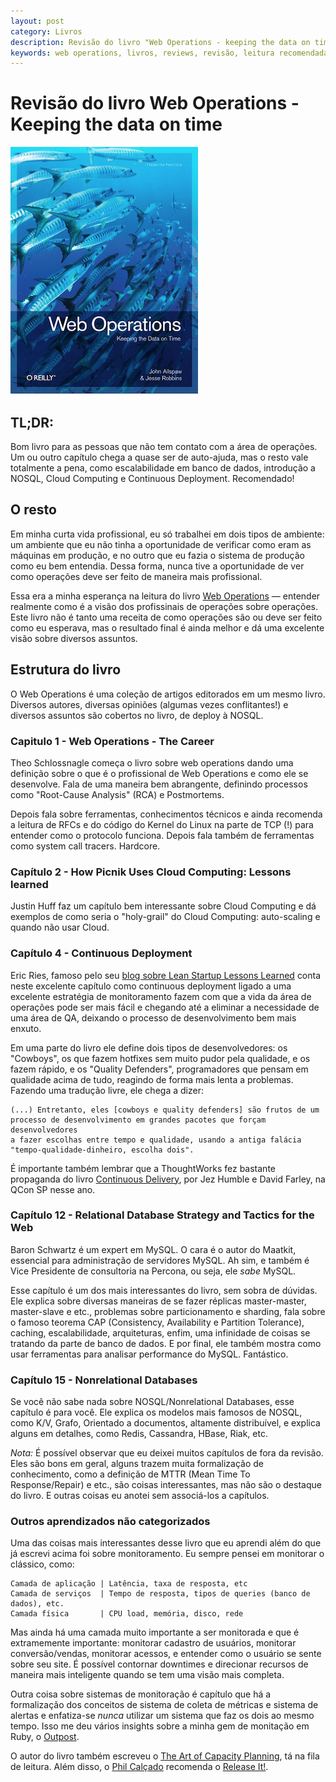 ```yaml
---
layout: post
category: Livros
description: Revisão do livro "Web Operations - keeping the data on time"
keywords: web operations, livros, reviews, revisão, leitura recomendada, devops, operações
---
```


# Revisão do livro Web Operations - Keeping the data on time

![Web Operations](/images/posts/web-operations/web-operations.png)

## TL;DR:

Bom livro para as pessoas que não tem contato com a área de operações.
Um ou outro capítulo chega a quase ser de auto-ajuda, mas o resto
vale totalmente a pena, como escalabilidade em banco de dados, introdução
a NOSQL, Cloud Computing e Continuous Deployment. Recomendado!

## O resto

Em minha curta vida profissional, eu só trabalhei em dois tipos de ambiente: um
ambiente que eu não tinha a oportunidade de verificar como eram as máquinas em
produção, e no outro que eu fazia o sistema de produção como eu bem entendia.
Dessa forma, nunca tive a oportunidade de ver como operações deve ser feito de
maneira mais profissional.

Essa era a minha esperança na leitura do livro [Web
Operations](http://www.amazon.com/Web-Operations-Keeping-Data-Time/dp/1449377440/ref=sr_1_1?ie=UTF8&qid=1318211313&sr=8-1)
&mdash; entender realmente como é a visão dos
profissinais de operações sobre operações. Este livro não é tanto uma receita de como
operações são ou deve ser feito como eu esperava, mas o resultado final
é ainda melhor e dá uma excelente visão sobre diversos assuntos.

## Estrutura do livro

O Web Operations é uma coleção de artigos editorados em um mesmo livro.
Diversos autores, diversas opiniões (algumas vezes conflitantes!) e diversos
assuntos são cobertos no livro, de deploy à NOSQL.

### Capitulo 1 - Web Operations - The Career

Theo Schlossnagle começa o livro sobre web operations dando uma definição sobre
o que é o profissional de Web Operations e como ele se desenvolve. Fala de uma
maneira bem abrangente, definindo processos como "Root-Cause Analysis" (RCA) e
Postmortems.

Depois fala sobre ferramentas, conhecimentos técnicos e ainda recomenda a leitura
de RFCs e do código do Kernel do Linux na parte de TCP (!) para
entender como o protocolo funciona. Depois fala também de ferramentas como
system call tracers. Hardcore.

### Capítulo 2 - How Picnik Uses Cloud Computing: Lessons learned

Justin Huff faz um capítulo bem interessante sobre Cloud Computing e dá
exemplos de como seria o "holy-grail" do Cloud Computing: auto-scaling e quando
não usar Cloud.

### Capítulo 4 - Continuous Deployment

Eric Ries, famoso pelo seu [blog sobre Lean Startup Lessons Learned](http://startuplessonslearned.com)
conta neste excelente capítulo como continuous deployment ligado
a uma excelente estratégia de monitoramento fazem com que
a vida da área de operações pode ser mais fácil e chegando até a eliminar a
necessidade de uma área de QA, deixando o processo de desenvolvimento bem mais enxuto.

Em uma parte do livro ele define dois tipos de desenvolvedores: os "Cowboys",
os que fazem hotfixes sem muito pudor pela qualidade, e os fazem rápido,
e os "Quality Defenders", programadores que pensam em qualidade acima de tudo,
reagindo de forma mais lenta a problemas. Fazendo uma tradução livre, ele chega a dizer:

    (...) Entretanto, eles [cowboys e quality defenders] são frutos de um
    processo de desenvolvimento em grandes pacotes que forçam desenvolvedores
    a fazer escolhas entre tempo e qualidade, usando a antiga falácia
    "tempo-qualidade-dinheiro, escolha dois".

É importante também lembrar que a ThoughtWorks fez bastante propaganda do livro
[Continuous Delivery](http://www.amazon.com/Continuous-Delivery-Deployment-Automation-Addison-Wesley/dp/0321601912/ref=sr_1_1?ie=UTF8&qid=1318211499&sr=8-1), por Jez Humble e David Farley, na QCon SP nesse ano.

### Capítulo 12 - Relational Database Strategy and Tactics for the Web

Baron Schwartz é um expert em MySQL. O cara é o autor do Maatkit, essencial
para administração de servidores MySQL. Ah sim, e também é Vice Presidente de
consultoria na Percona, ou seja, ele *sabe* MySQL.

Esse capítulo é um dos mais interessantes do livro, sem sobra de dúvidas. Ele
explica sobre diversas maneiras de se fazer réplicas master-master,
master-slave e etc., problemas sobre particionamento e sharding, fala sobre
o famoso teorema CAP (Consistency, Availability e Partition Tolerance),
caching, escalabilidade, arquiteturas, enfim, uma infinidade de coisas se tratando
da parte de banco de dados. E por final, ele também mostra como usar ferramentas
para analisar performance do MySQL. Fantástico.

### Capítulo 15 - Nonrelational Databases

Se você não sabe nada sobre NOSQL/Nonrelational Databases, esse capítulo é para
você. Ele explica os modelos mais famosos de NOSQL, como K/V, Grafo, Orientado
a documentos, altamente distribuível, e explica alguns em detalhes, como Redis,
Cassandra, HBase, Riak, etc.

*Nota:* É possível observar que eu deixei muitos capítulos de fora da revisão. Eles são
bons em geral, alguns trazem muita formalização de conhecimento, como
a definição de MTTR (Mean Time To Response/Repair) e etc., são coisas
interessantes, mas não são o destaque do livro. E outras coisas eu anotei sem
associá-los a capítulos.

### Outros aprendizados não categorizados

Uma das coisas mais interessantes desse livro que eu aprendi além do que já
escrevi acima foi sobre monitoramento. Eu sempre pensei em monitorar o clássico, como:

    Camada de aplicação | Latência, taxa de resposta, etc
    Camada de serviços  | Tempo de resposta, tipos de queries (banco de dados), etc.
    Camada física       | CPU load, memória, disco, rede

Mas ainda há uma camada muito importante a ser monitorada e que é extramemente
importante: monitorar cadastro de usuários, monitorar conversão/vendas,
monitorar acessos, e entender como o usuário se sente sobre seu site.
É possível contornar downtimes e direcionar recursos de maneira mais
inteligente quando se tem uma visão mais completa.

Outra coisa sobre sistemas de monitoração é capítulo que há a formalização dos conceitos de
sistema de coleta de métricas e sistema de alertas e enfatiza-se *nunca* utilizar um
sistema que faz os dois ao mesmo tempo. Isso me deu vários insights sobre a minha
gem de monitação em Ruby, o [Outpost](http://www.github.com/vinibaggio/outpost/).

O autor do livro também escreveu o [The Art of Capacity Planning](http://www.amazon.com/Art-Capacity-Planning-Scaling-Resources/dp/0596518579/ref=sr_1_1?s=books&ie=UTF8&qid=1318211593&sr=1-1),
tá na fila de leitura. Além disso, o [Phil Calçado](http://philcalcado.com/2011/01/29/book_review_web_operations.html) recomenda o [Release
It!](http://www.amazon.com/Release-Production-Ready-Software-Pragmatic-Programmers/dp/0978739213/ref=sr_1_1?s=books&ie=UTF8&qid=1318211636&sr=1-1).
